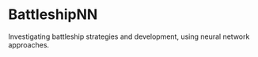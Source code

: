 # BattleshipNN
Investigating battleship strategies and development, using neural network approaches.
